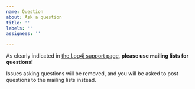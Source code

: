 ```yaml
---
name: Question
about: Ask a question
title: ''
labels: ''
assignees: ''

---
```


As clearly indicated in [the Log4j support page](https://logging.apache.org/log4j/2.x/support.html#issues), **please use mailing lists for questions!**

Issues asking questions will be removed, and you will be asked to post questions to the mailing lists instead.
